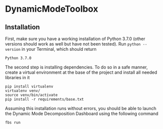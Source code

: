 # DynamicModeToolbox

## Installation

First, make sure you have a working installation of Python 3.7.0 (other versions should work as well but have not been tested).
Run ```python --version``` in your Terminal, which should return 

```
Python 3.7.0
```

The second step is installing dependencies. To do so in a safe manner, create a virtual environment at the base of the project and install all needed libraries in it

```
pip install virtualenv
virtualenv venv/
source venv/bin/activate
pip install -r requirements/base.txt
```

Assuming this installation runs without errors, you should be able to launch the Dynamic Mode Decomposition Dashboard using the following command

```
fbs run
```